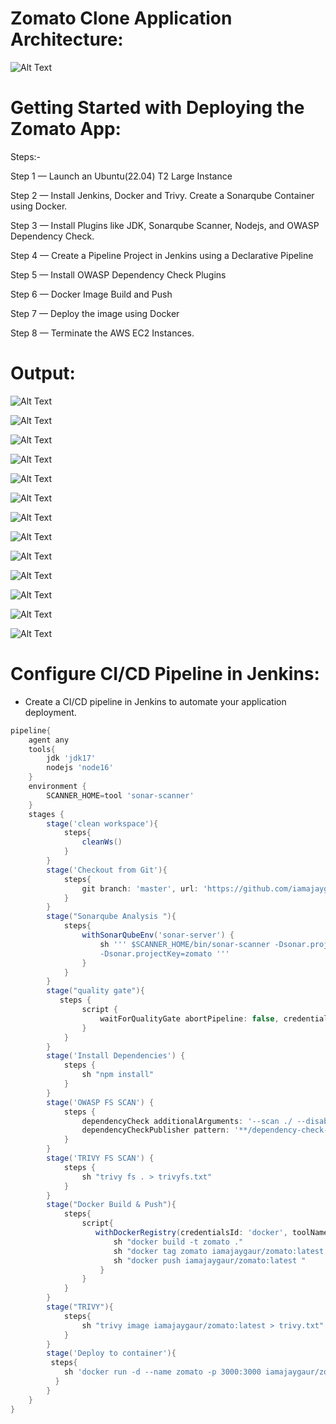 # Zomato Clone Application Architecture:

![Alt Text](./output/0.png)

# Getting Started with Deploying the Zomato App:

Steps:-

Step 1 — Launch an Ubuntu(22.04) T2 Large Instance

Step 2 — Install Jenkins, Docker and Trivy. Create a Sonarqube Container using Docker.

Step 3 — Install Plugins like JDK, Sonarqube Scanner, Nodejs, and OWASP Dependency Check.

Step 4 — Create a Pipeline Project in Jenkins using a Declarative Pipeline

Step 5 — Install OWASP Dependency Check Plugins

Step 6 — Docker Image Build and Push

Step 7 — Deploy the image using Docker

Step 8 — Terminate the AWS EC2 Instances.

# Output:

![Alt Text](./output/1.png)

![Alt Text](./output/2.png)

![Alt Text](./output/3.png)

![Alt Text](./output/4.png)

![Alt Text](./output/5.png)

![Alt Text](./output/6.png)

![Alt Text](./output/7.png)

![Alt Text](./output/8.png)

![Alt Text](./output/9.png)

![Alt Text](./output/10.png)

![Alt Text](./output/11.png)

![Alt Text](./output/12.png)

![Alt Text](./output/13.png)


# Configure CI/CD Pipeline in Jenkins:
- Create a CI/CD pipeline in Jenkins to automate your application deployment.

```groovy
pipeline{
    agent any
    tools{
        jdk 'jdk17'
        nodejs 'node16'
    }
    environment {
        SCANNER_HOME=tool 'sonar-scanner'
    }
    stages {
        stage('clean workspace'){
            steps{
                cleanWs()
            }
        }
        stage('Checkout from Git'){
            steps{
                git branch: 'master', url: 'https://github.com/iamajaygaur/zomato-DevSecOps-CICD.git'
            }
        }
        stage("Sonarqube Analysis "){
            steps{
                withSonarQubeEnv('sonar-server') {
                    sh ''' $SCANNER_HOME/bin/sonar-scanner -Dsonar.projectName=zomato \
                    -Dsonar.projectKey=zomato '''
                }
            }
        }
        stage("quality gate"){
           steps {
                script {
                    waitForQualityGate abortPipeline: false, credentialsId: 'sonar' 
                }
            } 
        }
        stage('Install Dependencies') {
            steps {
                sh "npm install"
            }
        }
		stage('OWASP FS SCAN') {
            steps {
                dependencyCheck additionalArguments: '--scan ./ --disableYarnAudit --disableNodeAudit', odcInstallation: 'DP-Check'
                dependencyCheckPublisher pattern: '**/dependency-check-report.xml'
            }
        }
        stage('TRIVY FS SCAN') {
            steps {
                sh "trivy fs . > trivyfs.txt"
            }
        }
		stage("Docker Build & Push"){
            steps{
                script{
                   withDockerRegistry(credentialsId: 'docker', toolName: 'docker'){   
                       sh "docker build -t zomato ."
                       sh "docker tag zomato iamajaygaur/zomato:latest "
                       sh "docker push iamajaygaur/zomato:latest "
                    }
                }
            }
        }
        stage("TRIVY"){
            steps{
                sh "trivy image iamajaygaur/zomato:latest > trivy.txt" 
            }
        }
		stage('Deploy to container'){
         steps{
            sh 'docker run -d --name zomato -p 3000:3000 iamajaygaur/zomato:latest'
          }
        }
    }
}
```
